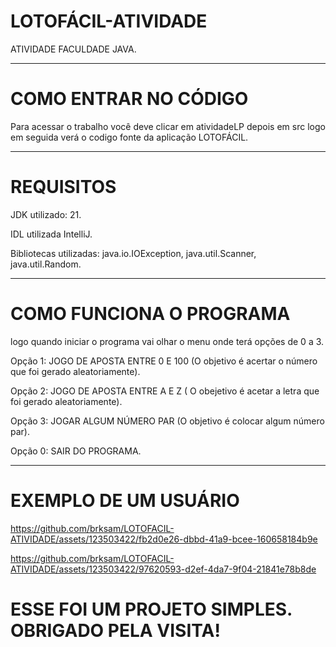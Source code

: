 # LOTOFÁCIL-ATIVIDADE
ATIVIDADE FACULDADE JAVA.  

-------------------------------------------------------------
# COMO ENTRAR NO CÓDIGO 
Para acessar o trabalho você deve clicar em atividadeLP depois em src logo em seguida verá o codigo fonte da aplicação LOTOFÁCIL.  

-------------------------------------------------------------
# REQUISITOS 
JDK utilizado: 21.  

IDL utilizada IntelliJ.  

Bibliotecas utilizadas: java.io.IOException, java.util.Scanner, java.util.Random.  

-------------------------------------------------------------
# COMO FUNCIONA O PROGRAMA
logo quando iniciar o programa vai olhar o menu onde terá opções de 0 a 3.  

Opção 1: JOGO DE APOSTA ENTRE 0 E 100 (O objetivo é acertar o número que foi gerado aleatoriamente).  

Opção 2: JOGO DE APOSTA ENTRE A E Z ( O obejetivo é acetar a letra que foi gerado aleatoriamente).  

Opção 3: JOGAR ALGUM NÚMERO PAR (O objetivo é colocar algum número par).  

Opção 0: SAIR DO PROGRAMA.

-------------------------------------------------------------
# EXEMPLO DE UM USUÁRIO



https://github.com/brksam/LOTOFACIL-ATIVIDADE/assets/123503422/fb2d0e26-dbbd-41a9-bcee-160658184b9e



https://github.com/brksam/LOTOFACIL-ATIVIDADE/assets/123503422/97620593-d2ef-4da7-9f04-21841e78b8de



# ESSE FOI UM PROJETO SIMPLES. OBRIGADO PELA VISITA!

